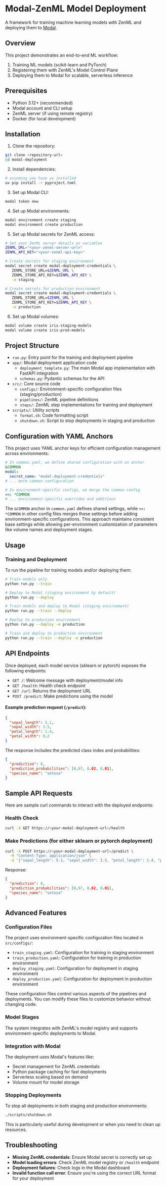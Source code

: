 # Modal-ZenML Model Deployment

A framework for training machine learning models with ZenML and deploying them to [Modal](https://modal.com).

## Overview

This project demonstrates an end-to-end ML workflow:

1. Training ML models (scikit-learn and PyTorch)
2. Registering them with ZenML's Model Control Plane
3. Deploying them to Modal for scalable, serverless inference

## Prerequisites

- Python 3.12+ (recommended)
- Modal account and CLI setup
- ZenML server (if using remote registry)
- Docker (for local development)

## Installation

1. Clone the repository:

```bash
git clone <repository-url>
cd modal-deployment
```

2. Install dependencies:

```bash
# assuming you have uv installed
uv pip install -r pyproject.toml
```

3. Set up Modal CLI:

```bash
modal token new
```

4. Set up Modal environments:

```bash
modal environment create staging
modal environment create production
```

5. Set up Modal secrets for ZenML access:

```bash
# Set your ZenML server details as variables
ZENML_URL="<your-zenml-server-url>"
ZENML_API_KEY="<your-zenml-api-key>"

# Create secrets for staging environment
modal secret create modal-deployment-credentials \
   ZENML_STORE_URL=$ZENML_URL \
   ZENML_STORE_API_KEY=$ZENML_API_KEY \
   -e staging

# Create secrets for production environment
modal secret create modal-deployment-credentials \
   ZENML_STORE_URL=$ZENML_URL \
   ZENML_STORE_API_KEY=$ZENML_API_KEY \
   -e production
```

6. Set up Modal volumes:

```bash
modal volume create iris-staging-models
modal volume create iris-prod-models
```

## Project Structure

- `run.py`: Entry point for the training and deployment pipeline
- `app/`: Modal deployment application code
  - `deployment_template.py`: The main Modal app implementation with FastAPI integration
  - `schemas.py`: Pydantic schemas for the API
- `src/`: Core source code
  - `configs/`: Environment-specific configuration files (staging/production)
  - `pipelines/`: ZenML pipeline definitions
  - `steps/`: ZenML step implementations for training and deployment
- `scripts/`: Utility scripts
  - `format.sh`: Code formatting script
  - `shutdown.sh`: Script to stop deployments in staging and production

## Configuration with YAML Anchors

This project uses YAML anchor keys for efficient configuration management across environments:

```yaml
# In common.yaml, we define shared configuration with an anchor
&COMMON
modal:
  secret_name: "modal-deployment-credentials"
# ... more common configuration

# In environment-specific configs, we merge the common config
<<: *COMMON
# ... environment-specific overrides and additions
```

The `&COMMON` anchor in `common.yaml` defines shared settings, while `<<: *COMMON` in other config files merges these settings before adding environment-specific configurations. This approach maintains consistent base settings while allowing per-environment customization of parameters like volume names and deployment stages.

## Usage

### Training and Deployment

To run the pipeline for training models and/or deploying them:

```bash
# Train models only
python run.py --train

# Deploy to Modal (staging environment by default)
python run.py --deploy

# Train models and deploy to Modal (staging environment)
python run.py --train --deploy

# Deploy to production environment
python run.py --deploy -e production

# Train and deploy to production environment
python run.py --train --deploy -e production
```

## API Endpoints

Once deployed, each model service (sklearn or pytorch) exposes the following endpoints:

- `GET /`: Welcome message with deployment/model info
- `GET /health`: Health check endpoint
- `GET /url`: Returns the deployment URL
- `POST /predict`: Make predictions using the model

#### Example prediction request (`/predict`):

```json
{
  "sepal_length": 5.1,
  "sepal_width": 3.5,
  "petal_length": 1.4,
  "petal_width": 0.2
}
```

The response includes the predicted class index and probabilities:

```json
{
  "prediction": 0,
  "prediction_probabilities": [0.97, 0.02, 0.01],
  "species_name": "setosa"
}
```

## Sample API Requests

Here are sample curl commands to interact with the deployed endpoints:

### Health Check

```bash
curl -X GET https://<your-modal-deployment-url>/health
```

### Make Predictions (for either sklearn or pytorch deployment)

```bash
curl -X POST https://<your-modal-deployment-url>/predict \
  -H "Content-Type: application/json" \
  -d '{"sepal_length": 5.1, "sepal_width": 3.5, "petal_length": 1.4, "petal_width": 0.2}'
```

Response:

```json
{
  "prediction": 0,
  "prediction_probabilities": [0.97, 0.02, 0.01],
  "species_name": "setosa"
}
```

## Advanced Features

### Configuration Files

The project uses environment-specific configuration files located in `src/configs/`:

- `train_staging.yaml`: Configuration for training in staging environment
- `train_production.yaml`: Configuration for training in production environment
- `deploy_staging.yaml`: Configuration for deployment in staging environment
- `deploy_production.yaml`: Configuration for deployment in production environment

These configuration files control various aspects of the pipelines and deployments. You can modify these files to customize behavior without changing code.

### Model Stages

The system integrates with ZenML's model registry and supports environment-specific deployments to Modal.

### Integration with Modal

The deployment uses Modal's features like:

- Secret management for ZenML credentials
- Python package caching for fast deployments
- Serverless scaling based on demand
- Volume mount for model storage

### Stopping Deployments

To stop all deployments in both staging and production environments:

```bash
./scripts/shutdown.sh
```

This is particularly useful during development or when you need to clean up resources.

## Troubleshooting

- **Missing ZenML credentials**: Ensure Modal secret is correctly set up
- **Model loading errors**: Check ZenML model registry or `/health` endpoint
- **Deployment failures**: Check logs in the Modal dashboard
- **Invalid function call error**: Ensure you're using the correct URL format for your deployment
